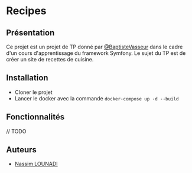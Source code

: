 # Recipes

## Présentation

Ce projet est un projet de TP donné par [@BaptisteVasseur](https://github.com/BaptisteVasseur) dans le cadre d'un cours d'apprentissage du framework Symfony.
Le sujet du TP est de créer un site de recettes de cuisine.

## Installation

- Cloner le projet
- Lancer le docker avec la commande `docker-compose up -d --build`

## Fonctionnalités

// TODO

## Auteurs

- [Nassim LOUNADI](https://nassimlounadi.fr/)
